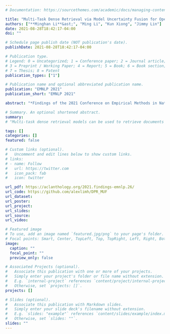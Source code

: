 ```yaml
---
# Documentation: https://sourcethemes.com/academic/docs/managing-content/

title: "Multi-Task Dense Retrieval via Model Uncertainty Fusion for Open-Domain Question Answering"
authors: ["**Minghan Li**&ast;", "Ming Li", "Kun Xiong", "Jimmy Lin"]
date: 2021-08-28T18:42:17-04:00
doi: ""

# Schedule page publish date (NOT publication's date).
publishDate: 2021-08-28T18:42:17-04:00

# Publication type.
# Legend: 0 = Uncategorized; 1 = Conference paper; 2 = Journal article;
# 3 = Preprint / Working Paper; 4 = Report; 5 = Book; 6 = Book section;
# 7 = Thesis; 8 = Patent
publication_types: ["1"]

# Publication name and optional abbreviated publication name.
publication: "EMNLP 2021"
publication_short: "EMNLP 2021"

abstract: "*Findings of the 2021 Conference on Empirical Methods in Natural Language Processing (EMNLP 2021)*"

# Summary. An optional shortened abstract.
summary: 
# "Multi-task dense retrieval models can be used to retrieve documents from a common corpus (e.g., Wikipedia) for different open-domain question-answering (QA) tasks. However, Karpukhin et al. (2020) shows that jointly learning different QA tasks with one dense model is not always beneficial due to corpus inconsistency. For example, SQuAD only focuses on a small set of Wikipedia articles while datasets like NQ and Trivia cover more entries, and joint training on their union can cause performance degradation. To solve this problem, we propose to train individual dense passage retrievers (DPR) for different tasks and aggregate their predictions during test time, where we use uncertainty estimation as weights to indicate how probable a specific query belongs to each expert’s expertise. Our method reaches state-of-the-art performance on 5 benchmark QA datasets, with up to 10% improvement in top-100 accuracy compared to a joint-training multi-task DPR on SQuAD. We also show that our method handles corpus inconsistency better than the joint-training DPR on a mixed subset of different QA datasets. Code and data are available at https://github.com/alexlimh/DPR_MUF."

tags: []
categories: []
featured: false

# Custom links (optional).
#   Uncomment and edit lines below to show custom links.
# links:
# - name: Follow
#   url: https://twitter.com
#   icon_pack: fab
#   icon: twitter

url_pdf: https://aclanthology.org/2021.findings-emnlp.26/
url_code: https://github.com/alexlimh/DPR_MUF
url_dataset:
url_poster:
url_project:
url_slides:
url_source:
url_video:

# Featured image
# To use, add an image named `featured.jpg/png` to your page's folder. 
# Focal points: Smart, Center, TopLeft, Top, TopRight, Left, Right, BottomLeft, Bottom, BottomRight.
image:
  caption: ""
  focal_point: ""
  preview_only: false

# Associated Projects (optional).
#   Associate this publication with one or more of your projects.
#   Simply enter your project's folder or file name without extension.
#   E.g. `internal-project` references `content/project/internal-project/index.md`.
#   Otherwise, set `projects: []`.
projects: []

# Slides (optional).
#   Associate this publication with Markdown slides.
#   Simply enter your slide deck's filename without extension.
#   E.g. `slides: "example"` references `content/slides/example/index.md`.
#   Otherwise, set `slides: ""`.
slides: ""
---
```

